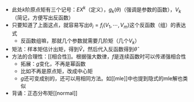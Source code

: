 - 此处$k$阶原点矩有三个记号：$EX^k$（定义），$g_k(\theta)$（强调是参数的函数），$V_k$（简记，方便写出反函数）
- 只要知道了上面这点，就容易写出$\theta_i = f_i(V_1,\cdots,V_m)$这个反函数（组）的表达式
  - 反函数组嘛，那就几个参数就需要几阶矩（几个$V_k$）
- 矩法：样本矩估计出矩，得到$\hat V$，然后代入反函数得到$\hat\theta$
- 方法的合理性：[[相合性]]。根据强大数律，$f$是连续函数时可以传递强相合性
  - 拓展：$g$变化，不再是幂函数
  - 比如不再是原点矩，改成中心矩
  - $g$还可变成别的，还可以用相同方法。如[[mle]]中也提到隐式的mle解也类似
- 背诵：正态分布矩[[normal]]
